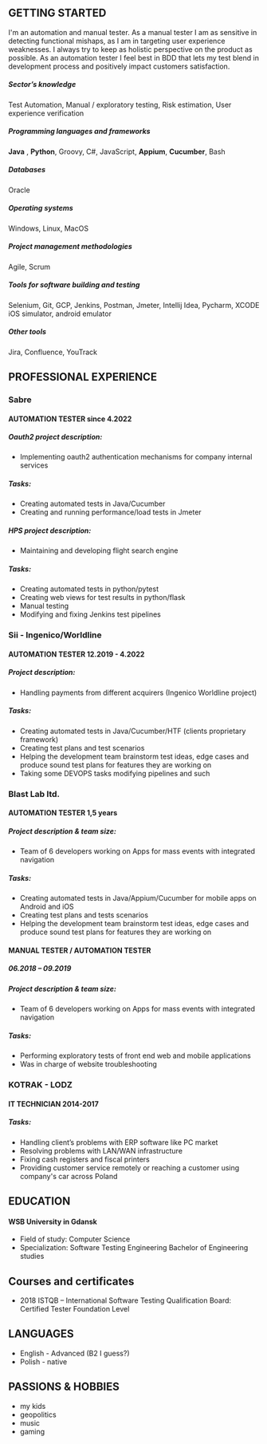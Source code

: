 ## GETTING STARTED

I'm an automation and manual tester. As a manual tester I am as sensitive in detecting functional mishaps, as I am in targeting user experience weaknesses. I always try to keep as holistic perspective on the product as possible. As an automation tester I feel best in BDD that lets my test blend in development process and positively impact customers satisfaction.


##### Sector’s knowledge
Test Automation, Manual / exploratory testing, Risk estimation, User experience verification

##### Programming languages and frameworks
**Java** , **Python**, Groovy, C#, JavaScript, **Appium**, **Cucumber**, Bash

##### Databases

Oracle

##### Operating systems
Windows, Linux, MacOS
##### Project management methodologies
Agile, Scrum
##### Tools for software building and testing
Selenium, Git, GCP, Jenkins, Postman, Jmeter, Intellij Idea, Pycharm, XCODE iOS simulator, android emulator
##### Other tools
Jira, Confluence, YouTrack

## PROFESSIONAL EXPERIENCE

### Sabre

#### AUTOMATION TESTER since 4.2022

##### Oauth2 project description:

- Implementing oauth2 authentication mechanisms for company internal services
##### Tasks:

- Creating automated tests in Java/Cucumber
- Creating and running performance/load tests in Jmeter

##### HPS project description:

- Maintaining and developing flight search engine
##### Tasks:

- Creating automated tests in python/pytest
- Creating web views for test results in python/flask
- Manual testing
- Modifying and fixing Jenkins test pipelines

### Sii - Ingenico/Worldline 

#### AUTOMATION TESTER 12.2019 - 4.2022

##### Project description:

- Handling payments from different acquirers (Ingenico Worldline project)
##### Tasks:

- Creating automated tests in Java/Cucumber/HTF (clients proprietary framework)
- Creating test plans and test scenarios
- Helping the development team brainstorm test ideas, edge cases and produce sound test plans for features they are working on
- Taking some DEVOPS tasks modifying pipelines and such

### Blast Lab ltd.

#### AUTOMATION TESTER 1,5 years

##### Project description & team size:

-	Team of 6 developers working on Apps for mass events with integrated navigation
##### Tasks:

- Creating automated tests in Java/Appium/Cucumber for mobile apps on Android and iOS
- Creating test plans and tests scenarios
- Helping the development team brainstorm test ideas, edge cases and produce sound test plans for features they are working on
#### MANUAL TESTER / AUTOMATION TESTER

##### 06.2018 – 09.2019

##### Project description & team size:

- Team of 6 developers working on Apps for mass events with integrated navigation

##### Tasks:

- Performing exploratory tests of front end web and mobile applications
- Was in charge of website troubleshooting

### KOTRAK - LODZ

#### IT TECHNICIAN 2014-2017

##### Tasks:

- Handling client’s problems with ERP software like PC market
- Resolving problems with LAN/WAN infrastructure
- Fixing cash registers and fiscal printers
- Providing customer service remotely or reaching a customer using company's car across Poland

## EDUCATION

#### WSB University in Gdansk

- Field of study: Computer Science
- Specialization: Software Testing Engineering Bachelor of Engineering studies

## Courses and certificates

- 2018 ISTQB – International Software Testing Qualification Board: Certified Tester Foundation Level


## LANGUAGES

- English - Advanced (B2 I guess?)
- Polish - native

## PASSIONS & HOBBIES

- my kids
- geopolitics
- music
- gaming

